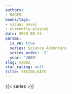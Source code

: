 ```yaml
---
authors:
- MAGES
books/tags:
- visual novel
- currently-playing
date: 2025-08-24
params:
  is_vn: true
  series: Science Adventure
  series_order: '2'
  year: '2009'
slug: v2002
star_rating: null
title: STEINS;GATE
---
```


<!--more-->

{{< series >}}